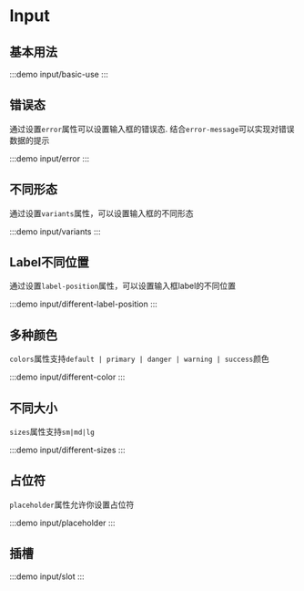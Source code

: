 # Input


## 基本用法

:::demo input/basic-use
:::

## 错误态

通过设置`error`属性可以设置输入框的错误态. 结合`error-message`可以实现对错误数据的提示

:::demo input/error
:::

## 不同形态

通过设置`variants`属性，可以设置输入框的不同形态

:::demo input/variants
:::

## Label不同位置

通过设置`label-position`属性，可以设置输入框label的不同位置

:::demo input/different-label-position
:::

## 多种颜色

`colors`属性支持`default | primary | danger | warning | success`颜色

:::demo input/different-color
:::

## 不同大小

`sizes`属性支持`sm|md|lg`

:::demo input/different-sizes
:::

## 占位符

`placeholder`属性允许你设置占位符

:::demo input/placeholder
:::

## 插槽

:::demo input/slot
:::
